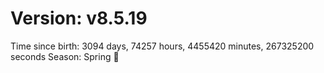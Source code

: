 # Version: v8.5.19
Time since birth: 3094 days, 74257 hours, 4455420 minutes, 267325200 seconds
Season: Spring 🌸
